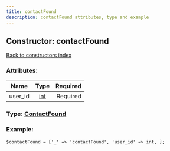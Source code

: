 ```yaml
---
title: contactFound
description: contactFound attributes, type and example
---
```

## Constructor: contactFound  
[Back to constructors index](index.md)



### Attributes:

| Name     |    Type       | Required |
|----------|:-------------:|---------:|
|user\_id|[int](../types/int.md) | Required|



### Type: [ContactFound](../types/ContactFound.md)


### Example:

```
$contactFound = ['_' => 'contactFound', 'user_id' => int, ];
```  

